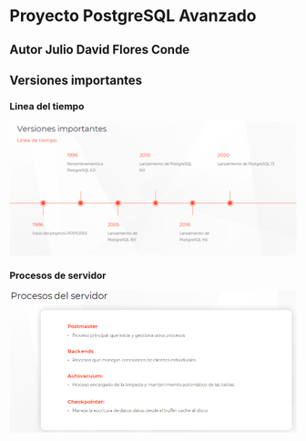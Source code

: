 # Proyecto PostgreSQL Avanzado

## Autor Julio David Flores Conde


## Versiones importantes
  ### Linea del tiempo

![img](imagenes/linea_tiempo.png)


 ### Procesos de servidor

![img](imagenes/procesos.png)

